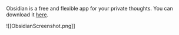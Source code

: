Obsidian is a free and flexible app for your private thoughts.  You can download it [here](https://obsidian.md/download).

![[ObsidianScreenshot.png]]
